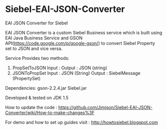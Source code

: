 Siebel-EAI-JSON-Converter
=========================

EAI JSON Converter for Siebel

EAI JSON Converter is a custom Siebel Business service which is built using EAI Java Business Service and GSON API(https://code.google.com/p/google-gson/) to convert Siebel Property set to JSON and vice versa.

Service Provides two methods:

1. PropSetToJSON
	Input  : <Any Property Set>
	Output : JSON (string) 
2. JSONToPropSet
	Input  : JSON (String)
	Output : SiebelMessage  (PropertySet)

Dependencies: 
gson-2.2.4.jar
Siebel.jar

Developed & tested on JDK 1.5 

How to update the code : https://github.com/Jimjson/Siebel-EAI-JSON-Converter/wiki/How-to-make-changes%3F

For demo and how to set up guides visit : http://howtosiebel.blogspot.com
